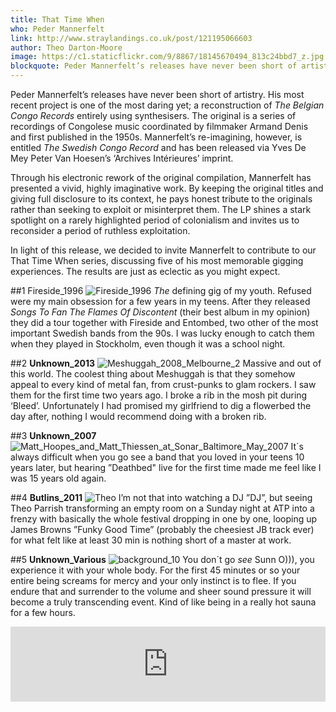 ```yaml
---
title: That Time When
who: Peder Mannerfelt
link: http://www.straylandings.co.uk/post/121195066603
author: Theo Darton-Moore
image: https://c1.staticflickr.com/9/8867/18145670494_813c24bbd7_z.jpg
blockquote: Peder Mannerfelt’s releases have never been short of artistry. His most recent project is one of the most daring yet; a reconstruction of _The Belgian Congo Records_ entirely using synthesisers. The original is a series of recordings of Congolese music coordinated by filmmaker Armand Denis and first published in the 1950s. Mannerfelt’s re-imagining, however, is entitled _The Swedish Congo Record_ and has been released via Yves De Mey Peter Van Hoesen’s ‘Archives Intérieures’ imprint.
---
```


Peder Mannerfelt’s releases have never been short of artistry. His most recent project is one of the most daring yet; a reconstruction of _The Belgian Congo Records_ entirely using synthesisers. The original is a series of recordings of Congolese music coordinated by filmmaker Armand Denis and first published in the 1950s. Mannerfelt’s re-imagining, however, is entitled _The Swedish Congo Record_ and has been released via Yves De Mey Peter Van Hoesen’s ‘Archives Intérieures’ imprint.

Through his electronic rework of the original compilation, Mannerfelt has presented a vivid, highly imaginative work. By keeping the original titles and giving full disclosure to its context, he pays honest tribute to the originals rather than seeking to exploit or misinterpret them. The LP shines a stark spotlight on a rarely highlighted period of colonialism and invites us to reconsider a period of ruthless exploitation.

In light of this release, we decided to invite Mannerfelt to contribute to our That Time When series, discussing five of his most memorable gigging experiences. The results are just as eclectic as you might expect.

##1 Fireside_1996
![Fireside_1996](https://c1.staticflickr.com/9/8844/18742156656_179b18fe03_z.jpg)
_The_ defining gig of my youth. Refused were my main obsession for a few years in my teens. After they released _Songs To Fan The Flames Of Discontent_ (their best album in my opinion) they did a tour together with Fireside and Entombed, two other of the most important Swedish bands from the 90s. I was lucky enough to catch them when they played in Stockholm, even though it was a school night.

##2 **Unknown_2013**
![Meshuggah_2008_Melbourne_2](https://c1.staticflickr.com/9/8833/18580735628_752e6e70ef_z.jpg)
Massive and out of this world. The coolest thing about Meshuggah is that they somehow appeal to every kind of metal fan, from crust-punks to glam rockers. I saw them for the first time two years ago. I broke a rib in the mosh pit during ‘Bleed’. Unfortunately I had promised my girlfriend to dig a flowerbed the day after, nothing I would recommend doing with a broken rib.

##3 **Unknown_2007**
![Matt_Hoopes_and_Matt_Thiessen_at_Sonar_Baltimore_May_2007](https://c1.staticflickr.com/9/8859/18768917625_5f1ab7535b_z.jpg)
It´s always difficult when you go see a band that you loved in your teens 10 years later, but hearing ”Deathbed" live for the first time made me feel like I was 15 years old again.

##4 **Butlins_2011**
![Theo](https://c1.staticflickr.com/1/540/18742680476_a0d12e4abd_z.jpg)
I’m not that into watching a DJ ”DJ”, but seeing Theo Parrish transforming an empty room on a Sunday night at ATP into a frenzy with basically the whole festival dropping in one by one, looping up James Browns ”Funky Good Time” (probably the cheesiest JB track ever) for what felt like at least 30 min is nothing short of a master at work.

##5 **Unknown_Various**
![background_10](https://c1.staticflickr.com/1/308/18769048455_63ef11c1cc_z.jpg)
You don´t go _see_ Sunn O))), you experience it with your whole body. For the first 45 minutes or so your entire being screams for mercy and your only instinct is to flee. If you endure that and surrender to the volume and sheer sound pressure it will become a truly transcending event. Kind of like being in a really hot sauna for a few hours.

<iframe style="border: 0; width: 100%; height: 120px;" src="https://bandcamp.com/EmbeddedPlayer/album=20277492/size=large/bgcol=ffffff/linkcol=0687f5/tracklist=false/artwork=small/transparent=true/" seamless>[The Swedish Congo Record by Peder Mannerfelt](http://archivesinterieures.bandcamp.com/album/the-swedish-congo-record)</iframe>
